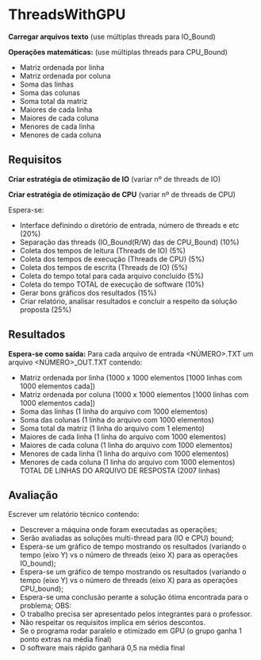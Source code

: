 # ThreadsWithGPU
**Carregar arquivos texto** (use múltiplas threads para IO_Bound)

**Operações matemáticas:** (use múltiplas threads para CPU_Bound)
- Matriz ordenada por linha
- Matriz ordenada por coluna
- Soma das linhas
- Soma das colunas
- Soma total da matriz
- Maiores de cada linha
- Maiores de cada coluna
- Menores de cada linha
- Menores de cada coluna

## Requisitos

**Criar estratégia de otimização de IO** (variar nº de threads de IO)

**Criar estratégia de otimização de CPU** (variar nº de threads de CPU)

Espera-se:
- Interface definindo o diretório de entrada, número de threads e etc (20%)
- Separação das threads (IO_Bound(R/W) das de CPU_Bound) (10%)
- Coleta dos tempos de leitura (Threads de IO) (5%)
- Coleta dos tempos de execução (Threads de CPU) (5%)
- Coleta dos tempos de escrita (Threads de IO) (5%)
- Coleta do tempo total para cada arquivo concluído (5%)
- Coleta do tempo TOTAL de execução de software (10%)
- Gerar bons gráficos dos resultados (15%)
- Criar relatório, analisar resultados e concluir a respeito da solução proposta (25%)

## Resultados

**Espera-se como saída:**
Para cada arquivo de entrada <NÚMERO>.TXT um arquivo <NÚMERO>_OUT.TXT contendo:
- Matriz ordenada por linha (1000 x 1000 elementos [1000 linhas com 1000 elementos cada])
- Matriz ordenada por coluna (1000 x 1000 elementos [1000 linhas com 1000 elementos cada])
- Soma das linhas (1 linha do arquivo com 1000 elementos)
- Soma das colunas (1 linha do arquivo com 1000 elementos)
- Soma total da matriz (1 linha do arquivo com 1 elemento)
- Maiores de cada linha (1 linha do arquivo com 1000 elementos)
- Maiores de cada coluna (1 linha do arquivo com 1000 elementos)
- Menores de cada linha (1 linha do arquivo com 1000 elementos)
- Menores de cada coluna (1 linha do arquivo com 1000 elementos)
TOTAL DE LINHAS DO ARQUIVO DE RESPOSTA (2007 linhas)

## Avaliação

Escrever um relatório técnico contendo:
- Descrever a máquina onde foram executadas as operações;
- Serão avaliadas as soluções multi-thread para (IO e CPU) bound;
- Espera-se um gráfico de tempo mostrando os resultados (variando o tempo (eixo Y) vs o número de threads (eixo X) para as operações IO_bound);
- Espera-se um gráfico de tempo mostrando os resultados (variando o tempo (eixo Y) vs o número de threads (eixo X) para as operações CPU_bound);
- Espera-se uma conclusão perante a solução ótima encontrada para o problema;
OBS:
- O trabalho precisa ser apresentado pelos integrantes para o professor.
- Não respeitar os requisitos implica em sérios descontos.
- Se o programa rodar paralelo e otimizado em GPU (o grupo ganha 1 ponto extras na média final)
- O software mais rápido ganhará 0,5 na média final
